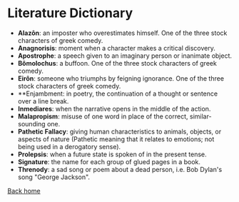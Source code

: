 # Literature Dictionary

* **Alazôn**: an imposter who overestimates himself. One of the three stock characters of greek comedy.
* **Anagnorisis**: moment when a character makes a critical discovery.
* **Apostrophe**: a speech given to an imaginary person or inanimate object.
* **Bômolochus**: a buffoon. One of the three stock characters of greek comedy.
* **Eirôn**: someone who triumphs by feigning ignorance. One of the three stock characters of greek comedy.
* **Enjambment: in poetry, the continuation of a thought or sentence over a line break.
* **Inmediares**: when the narrative opens in the middle of the action.
* **Malapropism**: misuse of one word in place of the correct, similar-sounding one.
* **Pathetic Fallacy**: giving human characteristics to animals, objects, or aspects of nature (Pathetic meaning that it relates to emotions; not being used in a derogatory sense).
* **Prolepsis**: when a future state is spoken of in the present tense.
* **Signature**: the name for each group of glued pages in a book.
* **Threnody**: a sad song or poem about a dead person, i.e. Bob Dylan's song "George Jackson".

[Back home](../README.md)